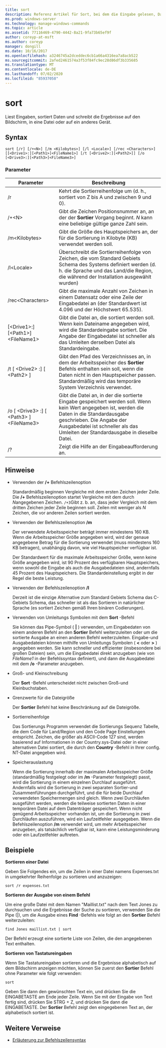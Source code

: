 ```yaml
---
title: sort
description: Referenz Artikel für Sort, bei dem die Eingabe gelesen, Daten sortiert und die Ergebnisse auf den Bildschirm, in eine Datei oder auf ein anderes Gerät geschrieben werden.
ms.prod: windows-server
ms.technology: manage-windows-commands
ms.topic: article
ms.assetid: 77116469-4790-4442-8a21-9fa73b65ef9f
author: coreyp-at-msft
ms.author: coreyp
manager: dongill
ms.date: 10/16/2017
ms.openlocfilehash: a3246745a2dceddec6cb1a66a4316ea7a8acb522
ms.sourcegitcommit: 2afed2461574a3f53f84fc9ec28d86df3b335685
ms.translationtype: MT
ms.contentlocale: de-DE
ms.lasthandoff: 07/02/2020
ms.locfileid: "85937058"
---
```

# <a name="sort"></a>sort

Liest Eingaben, sortiert Daten und schreibt die Ergebnisse auf den Bildschirm, in eine Datei oder auf ein anderes Gerät.



## <a name="syntax"></a>Syntax

```
sort [/r] [/+<N>] [/m <Kilobytes>] [/l <Locale>] [/rec <Characters>] [[<Drive1>:][<Path1>]<FileName1>] [/t [<Drive2>:][<Path2>]] [/o [<Drive3>:][<Path3>]<FileName3>]
```

### <a name="parameters"></a>Parameter

|Parameter|Beschreibung|
|---------|-----------|
|/r|Kehrt die Sortierreihenfolge um (d. h., sortiert von Z bis A und zwischen 9 und 0).|
|/+\<N>|Gibt die Zeichen Positionsnummer an, an der der **Sortier** Vorgang beginnt. *N* kann eine beliebige gültige ganze Zahl sein.|
|/m\<Kilobytes>|Gibt die Größe des Hauptspeichers an, der für die Sortierung in Kilobyte (KB) verwendet werden soll.|
|/l\<Locale>|Überschreibt die Sortierreihenfolge von Zeichen, die vom Standard Gebiets Schema des Systems definiert werden (d. h. die Sprache und das Land/die Region, die während der Installation ausgewählt wurden)|
|/rec\<Characters>|Gibt die maximale Anzahl von Zeichen in einem Datensatz oder eine Zeile der Eingabedatei an (der Standardwert ist 4.096 und der Höchstwert 65.535).|
|[\<Drive1>:][\<Path1>]\<FileName1>|Gibt die Datei an, die sortiert werden soll. Wenn kein Dateiname angegeben wird, wird die Standardeingabe sortiert. Die Angabe der Eingabedatei ist schneller als das Umleiten derselben Datei als Standardeingabe.|
|/t [ \<Drive2> :] [ \<Path2> ]|Gibt den Pfad des Verzeichnisses an, in dem der Arbeitsspeicher des **Sortier** Befehls enthalten sein soll, wenn die Daten nicht in den Hauptspeicher passen. Standardmäßig wird das temporäre System Verzeichnis verwendet.|
|/o [ \<Drive3> :] [ \<Path3> ]\<FileName3>|Gibt die Datei an, in der die sortierte Eingabe gespeichert werden soll. Wenn kein Wert angegeben ist, werden die Daten in die Standardausgabe geschrieben. Die Angabe der Ausgabedatei ist schneller als das Umleiten der Standardausgabe in dieselbe Datei.|
|/?|Zeigt die Hilfe an der Eingabeaufforderung an.|

## <a name="remarks"></a>Hinweise

-   Verwenden der **/+** Befehlszeilenoption

    Standardmäßig beginnen Vergleiche mit dem ersten Zeichen jeder Zeile. Die **/+** Befehlszeilenoption startet Vergleiche mit dem durch *N*angegebenen Zeichen. `/+3`Gibt z. b. an, dass jeder Vergleich mit dem dritten Zeichen jeder Zeile beginnen soll. Zeilen mit weniger als *N* Zeichen, die vor anderen Zeilen sortiert werden.
-   Verwenden der Befehlszeilenoption **/m**

    Der verwendete Arbeitsspeicher beträgt immer mindestens 160 KB. Wenn die Arbeitsspeicher Größe angegeben wird, wird der genaue angegebene Betrag für die Sortierung verwendet (muss mindestens 160 KB betragen), unabhängig davon, wie viel Hauptspeicher verfügbar ist.

    Der Standardwert für die maximale Arbeitsspeicher Größe, wenn keine Größe angegeben wird, ist 90 Prozent des verfügbaren Hauptspeichers, wenn sowohl die Eingabe als auch die Ausgabedateien sind, andernfalls 45 Prozent des Hauptspeichers. Die Standardeinstellung ergibt in der Regel die beste Leistung.
-   Verwenden der Befehlszeilenoption **/l**

    Derzeit ist die einzige Alternative zum Standard Gebiets Schema das C-Gebiets Schema, das schneller ist als das Sortieren in natürlicher Sprache (es sortiert Zeichen gemäß Ihren binären Codierungen).
-   Verwenden von Umleitungs Symbolen mit dem **Sort** -Befehl

    Sie können das Pipe-Symbol ( **|** ) verwenden, um Eingabedaten von einem anderen Befehl an den **Sortier** Befehl weiterzuleiten oder um die sortierte Ausgabe an einen anderen Befehl weiterzuleiten. Eingabe-und Ausgabedateien können mithilfe von Umleitungs Symbolen ( **<** oder **>** ) angegeben werden. Sie kann schneller und effizienter (insbesondere bei großen Dateien) sein, um die Eingabedatei direkt anzugeben (wie von *FileName1* in der Befehlssyntax definiert), und dann die Ausgabedatei mit dem **/o** -Parameter anzugeben.
-   Groß- und Kleinschreibung

    Der **Sort** -Befehl unterscheidet nicht zwischen Groß-und Kleinbuchstaben.
-   Grenzwerte für die Dateigröße

    Der **Sortier** Befehl hat keine Beschränkung auf die Dateigröße.
-   Sortierreihenfolge

    Das Sortierungs Programm verwendet die Sortierungs Sequenz Tabelle, die dem Code für Land/Region und den Code Page Einstellungen entspricht. Zeichen, die größer als ASCII-Code 127 sind, werden basierend auf Informationen in der Country.sys-Datei oder in einer alternativen Datei sortiert, die durch den **Country** -Befehl in Ihrer config. NT-Datei angegeben wird.
-   Speicherauslastung

    Wenn die Sortierung innerhalb der maximalen Arbeitsspeicher Größe (standardmäßig festgelegt oder im **/m** -Parameter festgelegt) passt, wird die Sortierung in einem einzelnen Durchlauf ausgeführt. Andernfalls wird die Sortierung in zwei separaten Sortier-und Zusammenführungen durchgeführt, und die für beide Durchlauf verwendeten Speichermengen sind gleich. Wenn zwei Durchläufen ausgeführt werden, werden die teilweise sortierten Daten in einer temporären Datei auf dem Datenträger gespeichert. Wenn nicht genügend Arbeitsspeicher vorhanden ist, um die Sortierung in zwei Durchläufen auszuführen, wird ein Laufzeitfehler ausgegeben. Wenn die Befehlszeilenoption **/m** verwendet wird, um mehr Arbeitsspeicher anzugeben, als tatsächlich verfügbar ist, kann eine Leistungsminderung oder ein Laufzeitfehler auftreten.

## <a name="examples"></a>Beispiele

**Sortieren einer Datei**

Geben Sie Folgendes ein, um die Zeilen in einer Datei namens Expenses.txt in umgekehrter Reihenfolge zu sortieren und anzuzeigen:

`sort /r expenses.txt`

**Sortieren der Ausgabe von einem Befehl**

Um eine große Datei mit dem Namen "Maillist.txt" nach dem Text Jones zu durchsuchen und die Ergebnisse der Suche zu sortieren, verwenden Sie die Pipe (|), um die Ausgabe eines **Find** -Befehls wie folgt an den **Sortier** Befehl weiterzuleiten:

`find Jones maillist.txt | sort`

Der Befehl erzeugt eine sortierte Liste von Zeilen, die den angegebenen Text enthalten.

**Sortieren von Tastatureingaben**

Wenn Sie Tastatureingaben sortieren und die Ergebnisse alphabetisch auf dem Bildschirm anzeigen möchten, können Sie zuerst den **Sortier** Befehl ohne Parameter wie folgt verwenden:

`sort`

Geben Sie dann den gewünschten Text ein, und drücken Sie die EINGABETASTE am Ende jeder Zeile. Wenn Sie mit der Eingabe von Text fertig sind, drücken Sie STRG + Z, und drücken Sie dann die EINGABETASTE. Der **Sortier** Befehl zeigt den eingegebenen Text an, der alphabetisch sortiert ist.

## <a name="additional-references"></a>Weitere Verweise

- [Erläuterung zur Befehlszeilensyntax](command-line-syntax-key.md)